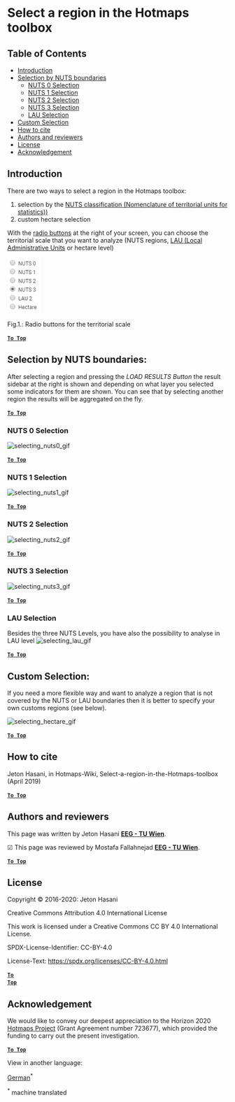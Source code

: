 <h1>Select a region in the Hotmaps toolbox</h1>

## Table of Contents
* [Introduction](#introduction)
* [Selection by NUTS boundaries](#selection-by-nuts-boundaries)
  * [NUTS 0 Selection](#selection-by-nuts-boundaries_nuts-0-selection)
  * [NUTS 1 Selection](#selection-by-nuts-boundaries_nuts-1-selection)
  * [NUTS 2 Selection](#selection-by-nuts-boundaries_nuts-2-selection)
  * [NUTS 3 Selection](#selection-by-nuts-boundaries_nuts-3-selection)
  * [LAU Selection](#selection-by-nuts-boundaries_lau-selection)
* [Custom Selection](#custom-selection)
* [How to cite](#how-to-cite)
* [Authors and reviewers](#authors-and-reviewers)
* [License](#license)
* [Acknowledgement](#acknowledgement)


## Introduction
There are two ways to select a region in the Hotmaps toolbox:
1. selection by the [NUTS classification (Nomenclature of territorial units for statistics))](https://ec.europa.eu/eurostat/web/nuts/background)
2. custom hectare selection

With the [radio buttons](#fig1) at the right of your screen, you can choose the territorial scale that you want to analyze (NUTS regions, [LAU (Local Administrative Units](https://ec.europa.eu/eurostat/web/nuts/local-administrative-units) or hectare level)

<a name="Fig1">![radio_buttons_png][radio_buttons]</a>

Fig.1.: Radio buttons for the territorial scale


[**`To Top`**](#table-of-contents)

## Selection by NUTS boundaries:
After selecting a region and pressing the _LOAD RESULTS Button_ the result sidebar at the right is shown and depending on what layer you selected some indicators for them are shown. You can see that by selecting another region the results will be aggregated on the fly.


[**`To Top`**](#table-of-contents)

### NUTS 0 Selection
![ selecting_nuts0_gif](https://wiki.hotmaps.hevs.ch/images/general_tool_functionalities_and_structure/selecting_nuts0.gif)

[**`To Top`**](#table-of-contents)

### NUTS 1 Selection
![ selecting_nuts1_gif](https://wiki.hotmaps.hevs.ch/images/general_tool_functionalities_and_structure/selecting_nuts1.gif)

[**`To Top`**](#table-of-contents)

### NUTS 2 Selection
![ selecting_nuts2_gif](https://wiki.hotmaps.hevs.ch/images/general_tool_functionalities_and_structure/selecting_nuts2.gif)

[**`To Top`**](#table-of-contents)

### NUTS 3 Selection
![ selecting_nuts3_gif](https://wiki.hotmaps.hevs.ch/images/general_tool_functionalities_and_structure/selecting_nuts3.gif)

[**`To Top`**](#table-of-contents)

### LAU Selection
Besides the three NUTS Levels, you have also the possibility to analyse in LAU level
![ selecting_lau_gif][selecting_lau]

[**`To Top`**](#table-of-contents)

## Custom Selection:
If you need a more flexible way and want to analyze a region that is not covered by the NUTS or LAU boundaries then it is better to specify your own customs regions (see below).

![ selecting_hectare_gif][selecting_hectare]

[**`To Top`**](#table-of-contents)

## How to cite

Jeton Hasani, in Hotmaps-Wiki, Select-a-region-in-the-Hotmaps-toolbox (April 2019)


[**`To Top`**](#table-of-contents)

## Authors and reviewers

This page was written by Jeton Hasani **[EEG - TU Wien](https://eeg.tuwien.ac.at/)**.

&#9745; This page was reviewed by Mostafa Fallahnejad **[EEG - TU Wien](https://eeg.tuwien.ac.at/)**.


[**`To Top`**](#table-of-contents)

## License

Copyright © 2016-2020: Jeton Hasani

Creative Commons Attribution 4.0 International License

This work is licensed under a Creative Commons CC BY 4.0 International License.

SPDX-License-Identifier: CC-BY-4.0

License-Text: https://spdx.org/licenses/CC-BY-4.0.html


<code><ins>**[To Top](#hotmaps-toolbox)**</ins></code>

## Acknowledgement
We would like to convey our deepest appreciation to the Horizon 2020 [Hotmaps Project](https://www.hotmaps-project.eu) (Grant Agreement number 723677), which provided the funding to carry out the present investigation.

[**`To Top`**](#table-of-contents)


[//]: # (Here are all the files to the links)


[radio_buttons]: ../images/general_tool_functionalities_and_structure/radio_buttons.png

[selecting_nuts0]: ../images/general_tool_functionalities_and_structure/selecting_nuts0.gif

[selecting_nuts1]: ../images/general_tool_functionalities_and_structure/selecting_nuts1.gif

[selecting_nuts2]: ../images/general_tool_functionalities_and_structure/selecting_nuts2.gif

[selecting_nuts3]: ../images/general_tool_functionalities_and_structure/selecting_nuts3.gif

[selecting_lau]: ../images/general_tool_functionalities_and_structure/selecting_lau.gif

[selecting_hectare]: ../images/general_tool_functionalities_and_structure/selecting_hectare.gif




<!--- THIS IS A SUPER UNIQUE IDENTIFIER -->

View in another language:

 [German](../de/Select-a-region-in-the-Hotmaps-toolbox)<sup>\*</sup> 

<sup>\*</sup> machine translated
